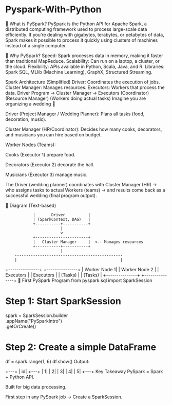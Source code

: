 # Pyspark-With-Python
🔹 What is PySpark?
PySpark is the Python API for Apache Spark, a distributed computing framework used to process large-scale data efficiently.
If you’re dealing with gigabytes, terabytes, or petabytes of data, Spark makes it possible to process it quickly using clusters of machines instead of a single computer.

🔹 Why PySpark?
Speed: Spark processes data in memory, making it faster than traditional MapReduce.
Scalability: Can run on a laptop, a cluster, or the cloud.
Flexibility: APIs available in Python, Scala, Java, and R.
Libraries: Spark SQL, MLlib (Machine Learning), GraphX, Structured Streaming.

Spark Architecture (Simplified)
Driver: Coordinates the execution of jobs.
Cluster Manager: Manages resources.
Executors: Workers that process the data.
Driver Program  →  Cluster Manager  →  Executors
       (Coordinator)       (Resource Manager)     (Workers doing actual tasks)
Imagine you are organizing a wedding 🎉

Driver (Project Manager / Wedding Planner):
Plans all tasks (food, decoration, music).

Cluster Manager (HR/Coordinator):
Decides how many cooks, decorators, and musicians you can hire based on budget.

Worker Nodes (Teams):

Cooks (Executor 1) prepare food.

Decorators (Executor 2) decorate the hall.

Musicians (Executor 3) manage music.

The Driver (wedding planner) coordinates with Cluster Manager (HR) → who assigns tasks to actual Workers (teams) → and results come back as a successful wedding (final program output).

🔹 Diagram (Text-based)

                |       Driver          |  
                | (SparkContext, DAG)   |
                +-----------+-----------+
                            |
                            v
                +-----------------------+
                |   Cluster Manager     |  <-- Manages resources
                +-----------+-----------+
                            |
        -----------------------------------------------
        |                                             |
+---------------+                           +---------------+
|  Worker Node 1|                           | Worker Node 2 |
|   Executors   |                           |   Executors   |
|   (Tasks)     |                           |   (Tasks)     |
+---------------+                           +---------------+
🔹 First PySpark Program
from pyspark.sql import SparkSession
# Step 1: Start SparkSession
spark = SparkSession.builder \
    .appName("PySparkIntro") \
    .getOrCreate()
# Step 2: Create a simple DataFrame
df = spark.range(1, 6)
df.show()
Output:

+---+
| id|
+---+
|  1|
|  2|
|  3|
|  4|
|  5|
+---+
Key Takeaway
PySpark = Spark + Python API.

Built for big data processing.

First step in any PySpark job → Create a SparkSession.

